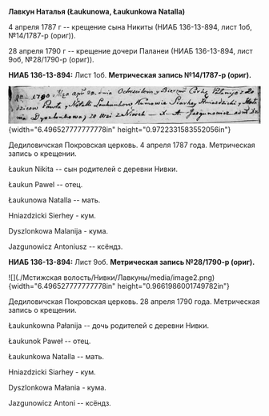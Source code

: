 **Лавкун Наталья (Łaukunowa, Łaukunkowa Natalla)**

4 апреля 1787 г -- крещение сына Никиты (НИАБ 136-13-894, лист 1об,
№14/1787-р (ориг)).

28 апреля 1790 г -- крещение дочери Паланеи (НИАБ 136-13-894, лист 9об,
№28/1790-р (ориг)).

**НИАБ 136-13-894:** Лист 1об. **Метрическая запись №14/1787-р (ориг).**

![](./media/a4205e5b9057f5b79beb374a9719e55420012627.png){width="6.496527777777778in"
height="0.9722331583552056in"}

Дедиловичская Покровская церковь. 4 апреля 1787 года. Метрическая запись
о крещении.

Łaukun Nikita -- сын родителей с деревни Нивки.

Łaukun Pawel -- отец.

Łaukunowa Natalla -- мать.

Hniazdzicki Sierhey - кум.

Dyszlonkowa Malanija - кума.

Jazgunowicz Antoniusz -- ксёндз.

**НИАБ 136-13-894:** Лист 9об. **Метрическая запись №28/1790-р (ориг).**

![](./Мстижская волость/Нивки/Лавкуны/media/image2.png){width="6.496527777777778in"
height="0.9661986001749782in"}

Дедиловичская Покровская церковь. 28 апреля 1790 года. Метрическая
запись о крещении.

Łaukunkowna Pałanija -- дочь родителей с деревни Нивки.

Łaukunok Paweł -- отец.

Łaukunkowa Natalla -- мать.

Hniazdzicki Siarhey - кум.

Dyszlonkowa Małania - кума.

Jazgunowicz Antoni -- ксёндз.
